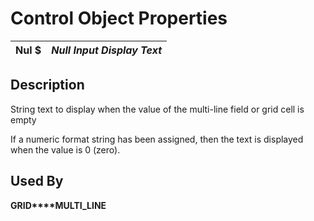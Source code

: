 # Control Object Properties

**Nul $** |  **_Null Input Display Text_**  
---|---  
  
## Description

String text to display when the value of the multi-line field or grid cell is empty

If a numeric format string has been assigned, then the text is displayed when the value is 0 (zero).

## Used By

**GRID****MULTI_LINE**
